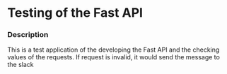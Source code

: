 <h1>Testing of the Fast API</h1>

<h3>Description</h3>
<p>
    This is a test application of the developing the Fast API and the checking values of the requests. 
    If request is invalid, it would send the message to the slack
</p>